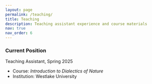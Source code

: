 ```yaml
---
layout: page
permalink: /teaching/
title: Teaching
description: Teaching assistant experience and course materials
nav: true
nav_order: 6
---
```


### Current Position
Teaching Assistant, Spring 2025
- Course: _Introduction to Dialectics of Nature_
- Institution: Westlake University